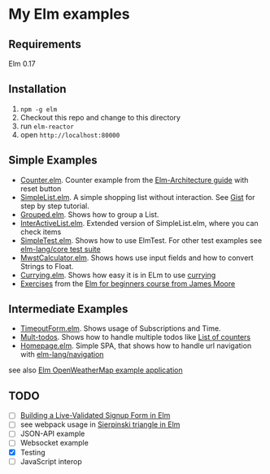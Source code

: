 # My Elm examples

## Requirements

Elm 0.17

## Installation

1. `npm -g elm`
2. Checkout this repo and change to this directory
3. run `elm-reactor`
4. open `http://localhost:80000`

## Simple Examples

* [Counter.elm](Counter.elm). Counter example from the [Elm-Architecture guide](http://guide.elm-lang.org/architecture/user_input/buttons.html) with
reset button
* [SimpleList.elm](SimpleList.elm). A simple shopping list without interaction.
See [Gist](https://gist.github.com/HusseinMorsy/8c726fc58be40722a147488db9da33e3)
for step by step tutorial.
* [Grouped.elm](Grouped.elm). Shows how to group a List.
* [InterActiveList.elm](InterActiveList.elm). Extended version of SimpleList.elm,
where you can check items
* [SimpleTest.elm](SimpleTest.elm). Shows how to use ElmTest. For other test
examples see [elm-lang/core test suite](https://github.com/elm-lang/core/tree/master/tests/Test)
* [MwstCalculator.elm](MwstCalculator.elm). Shows hows use input fields and how
to convert Strings to Float.
* [Currying.elm](Currying.elm). Shows how easy it is in ELm to use [currying](https://en.wikipedia.org/wiki/Currying)
* [Exercises](knowthen-elm-beginners) from the [Elm for beginners course from James Moore](http://courses.knowthen.com/courses/elm-for-beginners)


## Intermediate Examples

* [TimeoutForm.elm](TimeoutForm.elm). Shows usage of Subscriptions and Time.
* [Mult-todos](multi-todos). Shows how to handle multiple todos like [List of counters](http://guide.elm-lang.org/architecture/modularity/counter_list.html)
* [Homepage.elm](Homepage.elm). Simple SPA, that shows how to handle url navigation with [elm-lang/navigation](http://package.elm-lang.org/packages/elm-lang/navigation/latest)

see also [Elm OpenWeatherMap example application](https://github.com/HusseinMorsy/elm-openweathermap-example)

## TODO


- [ ] [Building a Live-Validated Signup Form in Elm](http://tech.noredink.com/post/129641182738/building-a-live-validated-signup-form-in-elm)
- [ ] see webpack usage in [Sierpinski triangle in Elm](https://github.com/halfzebra/elm-sierpinski)
- [ ] JSON-API example
- [ ] Websocket example
- [x] Testing
- [ ] JavaScript interop
